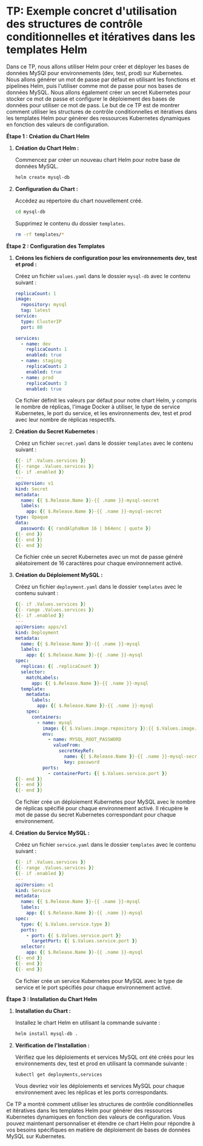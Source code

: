 # TP: Exemple concret d'utilisation des structures de contrôle conditionnelles et itératives dans les templates Helm

Dans ce TP, nous allons utiliser Helm pour créer et déployer les bases de données MySQl pour environnements (dev, test, prod) sur Kubernetes. Nous allons générer un mot de passe par défaut en utilisant les fonctions et pipelines Helm, puis l'utiliser comme mot de passe pour nos bases de données MySQL. Nous allons également créer un secret Kubernetes pour stocker ce mot de passe et configurer le déploiement des bases de données pour utiliser ce mot de pass. Le but de ce TP est de montrer comment utiliser les structures de contrôle conditionnelles et itératives dans les templates Helm pour générer des ressources Kubernetes dynamiques en fonction des valeurs de configuration.

**Étape 1 : Création du Chart Helm**

1. **Création du Chart Helm :**

    Commencez par créer un nouveau chart Helm pour notre base de données MySQL.

    ```bash
    helm create mysql-db
    ```

2. **Configuration du Chart :**

    Accédez au répertoire du chart nouvellement créé.

    ```bash
    cd mysql-db
    ```

    Supprimez le contenu du dossier `templates`.

    ```bash
    rm -rf templates/*
    ```

**Étape 2 : Configuration des Templates**

1. **Créons les fichiers de configuration pour les environnements dev, test et prod :**

    Créez un fichier `values.yaml` dans le dossier `mysql-db` avec le contenu suivant :

    ```yaml
    replicaCount: 1
    image:
      repository: mysql
      tag: latest
    service:
      type: ClusterIP
      port: 80

    services:
      - name: dev
        replicaCount: 1
        enabled: true
      - name: staging
        replicaCount: 2
        enabled: true
      - name: prod
        replicaCount: 3
        enabled: true
    ```

    Ce fichier définit les valeurs par défaut pour notre chart Helm, y compris le nombre de réplicas, l'image Docker à utiliser, le type de service Kubernetes, le port du service, et les environnements dev, test et prod avec leur nombre de réplicas respectifs.
  

2. **Création du Secret Kubernetes :**

    Créez un fichier `secret.yaml` dans le dossier `templates` avec le contenu suivant :

    ```yaml
    {{- if .Values.services }}
    {{- range .Values.services }}
    {{- if .enabled }}
    ---
    apiVersion: v1
    kind: Secret
    metadata:
      name: {{ $.Release.Name }}-{{ .name }}-mysql-secret
      labels:
        app: {{ $.Release.Name }}-{{ .name }}-mysql-secret
    type: Opaque
    data:
      password: {{ randAlphaNum 16 | b64enc | quote }}
    {{- end }}
    {{- end }}
    {{- end }}
    ```

    Ce fichier crée un secret Kubernetes avec un mot de passe généré aléatoirement de 16 caractères pour chaque environnement activé.

3. **Création du Déploiement MySQL :**

    Créez un fichier `deployment.yaml` dans le dossier `templates` avec le contenu suivant :

    ```yaml
    {{- if .Values.services }}
    {{- range .Values.services }}
    {{- if .enabled }}
    ---
    apiVersion: apps/v1
    kind: Deployment
    metadata:
      name: {{ $.Release.Name }}-{{ .name }}-mysql
      labels:
        app: {{ $.Release.Name }}-{{ .name }}-mysql
    spec:
      replicas: {{ .replicaCount }}
      selector:
        matchLabels:
          app: {{ $.Release.Name }}-{{ .name }}-mysql
      template:
        metadata:
          labels:
            app: {{ $.Release.Name }}-{{ .name }}-mysql
        spec:
          containers:
            - name: mysql
              image: {{ $.Values.image.repository }}:{{ $.Values.image.tag }}
              env:
                - name: MYSQL_ROOT_PASSWORD
                  valueFrom:
                    secretKeyRef:
                      name: {{ $.Release.Name }}-{{ .name }}-mysql-secret
                      key: password
              ports:
                - containerPort: {{ $.Values.service.port }}
    {{- end }}
    {{- end }}
    {{- end }}
    ```

    Ce fichier crée un déploiement Kubernetes pour MySQL avec le nombre de réplicas spécifié pour chaque environnement activé. Il récupère le mot de passe du secret Kubernetes correspondant pour chaque environnement.

4. **Création du Service MySQL :**

    Créez un fichier `service.yaml` dans le dossier `templates` avec le contenu suivant :

    ```yaml
    {{- if .Values.services }}
    {{- range .Values.services }}
    {{- if .enabled }}
    ---
    apiVersion: v1
    kind: Service
    metadata:
      name: {{ $.Release.Name }}-{{ .name }}-mysql
      labels:
        app: {{ $.Release.Name }}-{{ .name }}-mysql
    spec:
      type: {{ $.Values.service.type }}
      ports:
        - port: {{ $.Values.service.port }}
          targetPort: {{ $.Values.service.port }}
      selector:
        app: {{ $.Release.Name }}-{{ .name }}-mysql
    {{- end }}
    {{- end }}
    {{- end }}
    ```

    Ce fichier crée un service Kubernetes pour MySQL avec le type de service et le port spécifiés pour chaque environnement activé.

**Étape 3 : Installation du Chart Helm**

1. **Installation du Chart :**

    Installez le chart Helm en utilisant la commande suivante :

    ```bash
    helm install mysql-db .
    ```

2. **Vérification de l'Installation :**

    Vérifiez que les déploiements et services MySQL ont été créés pour les environnements dev, test et prod en utilisant la commande suivante :

    ```bash
    kubectl get deployments,services
    ```

    Vous devriez voir les déploiements et services MySQL pour chaque environnement avec les réplicas et les ports correspondants.

Ce TP a montré comment utiliser les structures de contrôle conditionnelles et itératives dans les templates Helm pour générer des ressources Kubernetes dynamiques en fonction des valeurs de configuration. Vous pouvez maintenant personnaliser et étendre ce chart Helm pour répondre à vos besoins spécifiques en matière de déploiement de bases de données MySQL sur Kubernetes.
